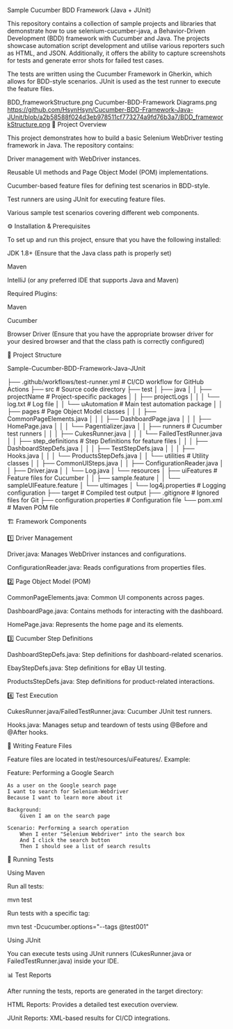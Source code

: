 Sample Cucumber BDD Framework (Java + JUnit)

This repository contains a collection of sample projects and libraries that demonstrate how to use selenium-cucumber-java, a Behavior-Driven Development (BDD) framework with Cucumber and Java. The projects showcase automation script development and utilise various reporters such as HTML, and JSON. Additionally, it offers the ability to capture screenshots for tests and generate error shots for failed test cases.

The tests are written using the Cucumber Framework in Gherkin, which allows for BDD-style scenarios. JUnit is used as the test runner to execute the feature files.

BDD_frameworkStructure.png
Cucumber-BDD-Framework Diagrams.png
https://github.com/HsynHsyn/Cucumber-BDD-Framework-Java-JUnit/blob/a2b58588f024d3eb978511cf773274a9fd76b3a7/BDD_frameworkStructure.png
📌 Project Overview

This project demonstrates how to build a basic Selenium WebDriver testing framework in Java. The repository contains:

Driver management with WebDriver instances.

Reusable UI methods and Page Object Model (POM) implementations.

Cucumber-based feature files for defining test scenarios in BDD-style.

Test runners are using JUnit for executing feature files.

Various sample test scenarios covering different web components.

⚙️ Installation & Prerequisites

To set up and run this project, ensure that you have the following installed:

JDK 1.8+ (Ensure that the Java class path is properly set)

Maven 

IntelliJ (or any preferred IDE that supports Java and Maven)

Required Plugins:

Maven

Cucumber

Browser Driver (Ensure that you have the appropriate browser driver for your desired browser and that the class path is correctly configured)

📂 Project Structure

Sample-Cucumber-BDD-Framework-Java-JUnit

├── .github/workflows/test-runner.yml      # CI/CD workflow for GitHub Actions
├── src                                    # Source code directory 
├── test
│   ├── java
│   │   ├── projectName                    # Project-specific packages
│   │   ├── projectLogs
│   │   │   └── log.txt                    # Log file
│   │   └── uAutomation                    # Main test automation package
│   │       ├── pages                      # Page Object Model classes
│   │       │   ├── CommonPageElements.java
│   │       │   ├── DashboardPage.java
│   │       │   ├── HomePage.java
│   │       │   └── Pagentializer.java
│   │       ├── runners                    # Cucumber test runners
│   │       │   ├── CukesRunner.java
│   │       │   └── FailedTestRunner.java
│   │       ├── step_definitions           # Step Definitions for feature files
│   │       │   ├── DashboardStepDefs.java
│   │       │   ├── TestStepDefs.java
│   │       │   ├── Hooks.java
│   │       │   └── ProductsStepDefs.java
│   │       └── utilities                  # Utility classes
│   │           ├── CommonUISteps.java
│   │           ├── ConfigurationReader.java
│   │           ├── Driver.java
│   │           └── Log.java
│   └── resources
│       ├── uiFeatures                     # Feature files for Cucumber
│       │   ├── sample.feature
│       │   └── sampleUIFeature.feature
│       └── ultimages
│           └── log4j.properties           # Logging configuration
├── target                                 # Compiled test output
├── .gitignore                             # Ignored files for Git
├── configuration.properties               # Configuration file
└── pom.xml                              # Maven POM file

🏗 Framework Components

1️⃣ Driver Management

Driver.java: Manages WebDriver instances and configurations.

ConfigurationReader.java: Reads configurations from properties files.

2️⃣ Page Object Model (POM)

CommonPageElements.java: Common UI components across pages.

DashboardPage.java: Contains methods for interacting with the dashboard.

HomePage.java: Represents the home page and its elements.

3️⃣ Cucumber Step Definitions

DashboardStepDefs.java: Step definitions for dashboard-related scenarios.

EbayStepDefs.java: Step definitions for eBay UI testing.

ProductsStepDefs.java: Step definitions for product-related interactions.

4️⃣ Test Execution

CukesRunner.java/FailedTestRunner.java: Cucumber JUnit test runners.

Hooks.java: Manages setup and teardown of tests using @Before and @After hooks.

📝 Writing Feature Files

Feature files are located in test/resources/uiFeatures/. Example:

Feature: Performing a Google Search

    As a user on the Google search page
    I want to search for Selenium-Webdriver
    Because I want to learn more about it

    Background:
        Given I am on the search page

    Scenario: Performing a search operation
        When I enter "Selenium Webdriver" into the search box
        And I click the search button
        Then I should see a list of search results

🚀 Running Tests

Using Maven

Run all tests:

mvn test

Run tests with a specific tag:

mvn test -Dcucumber.options="--tags @test001"

Using JUnit

You can execute tests using JUnit runners (CukesRunner.java or FailedTestRunner.java) inside your IDE.

📊 Test Reports

After running the tests, reports are generated in the target directory:

HTML Reports: Provides a detailed test execution overview.

JUnit Reports: XML-based results for CI/CD integrations.
